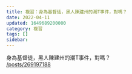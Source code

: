 ```yaml
---
title: 複習：身為基督徒，黑人陳建州的潮T事件，對嗎？
date: 2022-04-11
updated: 1649689200000
category: 複習
tags: []
sidebar: 
---
```


<p>身為基督徒，黑人陳建州的潮T事件，對嗎？<br/>
<a href="/posts/269197188" target="_blank">/posts/269197188</a></p>
<p><br/>
 </p>
